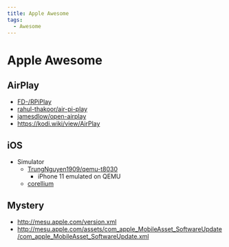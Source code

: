 ```yaml
---
title: Apple Awesome
tags:
  - Awesome
---
```


# Apple Awesome

## AirPlay

- [FD-/RPiPlay](https://github.com/FD-/RPiPlay)
- [rahul-thakoor/air-pi-play](https://github.com/rahul-thakoor/air-pi-play)
- [jamesdlow/open-airplay](https://github.com/jamesdlow/open-airplay)
- https://kodi.wiki/view/AirPlay

## iOS

- Simulator
  - [TrungNguyen1909/qemu-t8030](https://github.com/TrungNguyen1909/qemu-t8030)
    - iPhone 11 emulated on QEMU
  - [corellium](https://www.corellium.com/)

## Mystery

- http://mesu.apple.com/version.xml
- http://mesu.apple.com/assets/com_apple_MobileAsset_SoftwareUpdate/com_apple_MobileAsset_SoftwareUpdate.xml
